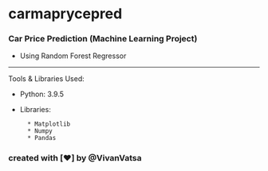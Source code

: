 # carmaprycepred

### Car Price Prediction (Machine Learning Project)
- Using Random Forest Regressor

---
Tools & Libraries Used:
- Python: 3.9.5
- Libraries:
        
        * Matplotlib
        * Numpy
        * Pandas


### created with [❤️] by @VivanVatsa
